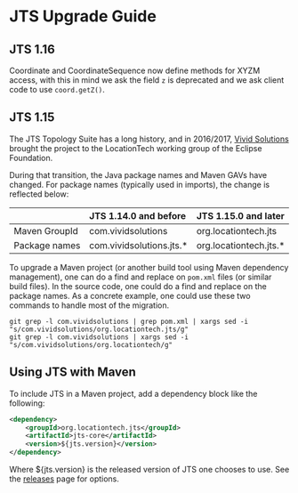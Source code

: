 JTS Upgrade Guide
=================

JTS 1.16
--------

Coordinate and CoordinateSequence now define methods for XYZM access, with this in mind we ask the field ``z`` is deprecated and we ask client code to use ``coord.getZ()``.

JTS 1.15
--------

The JTS Topology Suite has a long history, and in 2016/2017, [Vivid Solutions](http://www.vividsolutions.com/) brought the project to the LocationTech working group of the Eclipse Foundation.  

During that transition, the Java package names and Maven GAVs have changed.  For package names (typically used in imports), the change is reflected below:

|               | **JTS 1.14.0 and before** | **JTS 1.15.0 and later**    |
|---------------|:--------------------------|:----------------------------|
| Maven GroupId | com.vividsolutions        | org.locationtech.jts        |
| Package names | com.vividsolutions.jts.*  | org.locationtech.jts.*      |

To upgrade a Maven project (or another build tool using Maven dependency management), one can do a find and replace on ```pom.xml``` files (or similar build files).  In the source code, one could do a find and replace on the package names.  As a concrete example, one could use these two commands to handle most of the migration. 

```
git grep -l com.vividsolutions | grep pom.xml | xargs sed -i "s/com.vividsolutions/org.locationtech.jts/g"
git grep -l com.vividsolutions | xargs sed -i "s/com.vividsolutions/org.locationtech/g"
```

## Using JTS with Maven

To include JTS in a Maven project, add a dependency block like the following:

```xml
<dependency>
    <groupId>org.locationtech.jts</groupId>
    <artifactId>jts-core</artifactId>
    <version>${jts.version}</version>
</dependency>
```

Where ${jts.version} is the released version of JTS one chooses to use.  See the [releases](https://github.com/locationtech/jts/releases) page for options.
